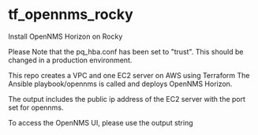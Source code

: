 # tf_opennms_rocky
Install OpenNMS Horizon on Rocky

Please Note that the pq_hba.conf has been set to "trust".  This should be changed in a production environment.

This repo creates a VPC and one EC2 server on AWS using Terraform
The Ansible playbook/opennms is called and deploys OpenNMS Horizon.

The output includes the public ip address of the EC2 server with the port set for opennms.

To access the OpenNMS UI, please use the output string
